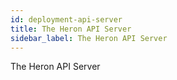 ```yaml
---
id: deployment-api-server
title: The Heron API Server
sidebar_label: The Heron API Server
---
```


The Heron API Server